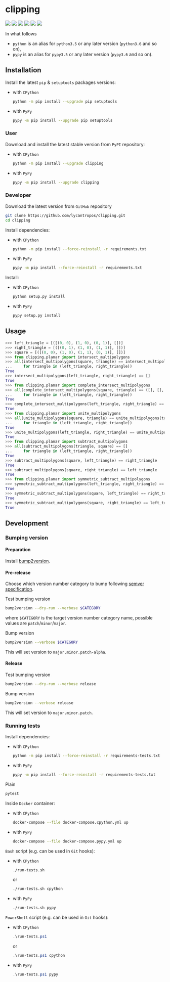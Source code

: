 clipping
========

[![](https://travis-ci.com/lycantropos/clipping.svg?branch=master)](https://travis-ci.com/lycantropos/clipping "Travis CI")
[![](https://dev.azure.com/lycantropos/clipping/_apis/build/status/lycantropos.clipping?branchName=master)](https://dev.azure.com/lycantropos/clipping/_build/latest?definitionId=21&branchName=master "Azure Pipelines")
[![](https://readthedocs.org/projects/clip/badge/?version=latest)](https://clip.readthedocs.io/en/latest "Documentation")
[![](https://codecov.io/gh/lycantropos/clipping/branch/master/graph/badge.svg)](https://codecov.io/gh/lycantropos/clipping "Codecov")
[![](https://img.shields.io/github/license/lycantropos/clipping.svg)](https://github.com/lycantropos/clipping/blob/master/LICENSE "License")
[![](https://badge.fury.io/py/clipping.svg)](https://badge.fury.io/py/clipping "PyPI")

In what follows
- `python` is an alias for `python3.5` or any later
version (`python3.6` and so on),
- `pypy` is an alias for `pypy3.5` or any later
version (`pypy3.6` and so on).

Installation
------------

Install the latest `pip` & `setuptools` packages versions:
- with `CPython`
  ```bash
  python -m pip install --upgrade pip setuptools
  ```
- with `PyPy`
  ```bash
  pypy -m pip install --upgrade pip setuptools
  ```

### User

Download and install the latest stable version from `PyPI` repository:
- with `CPython`
  ```bash
  python -m pip install --upgrade clipping
  ```
- with `PyPy`
  ```bash
  pypy -m pip install --upgrade clipping
  ```

### Developer

Download the latest version from `GitHub` repository
```bash
git clone https://github.com/lycantropos/clipping.git
cd clipping
```

Install dependencies:
- with `CPython`
  ```bash
  python -m pip install --force-reinstall -r requirements.txt
  ```
- with `PyPy`
  ```bash
  pypy -m pip install --force-reinstall -r requirements.txt
  ```

Install:
- with `CPython`
  ```bash
  python setup.py install
  ```
- with `PyPy`
  ```bash
  pypy setup.py install
  ```

Usage
-----
```python
>>> left_triangle = [([(0, 0), (1, 0), (0, 1)], [])]
>>> right_triangle = [([(0, 1), (1, 0), (1, 1)], [])]
>>> square = [([(0, 0), (1, 0), (1, 1), (0, 1)], [])]
>>> from clipping.planar import intersect_multipolygons
>>> all(intersect_multipolygons(square, triangle) == intersect_multipolygons(triangle, square) == triangle
...     for triangle in (left_triangle, right_triangle))
True
>>> intersect_multipolygons(left_triangle, right_triangle) == []
True
>>> from clipping.planar import complete_intersect_multipolygons
>>> all(complete_intersect_multipolygons(square, triangle) == ([], [], intersect_multipolygons(square, triangle))
...     for triangle in (left_triangle, right_triangle))
True
>>> complete_intersect_multipolygons(left_triangle, right_triangle) == ([], [((0, 1), (1, 0))], [])
True
>>> from clipping.planar import unite_multipolygons
>>> all(unite_multipolygons(square, triangle) == unite_multipolygons(triangle, square) == square
...     for triangle in (left_triangle, right_triangle))
True
>>> unite_multipolygons(left_triangle, right_triangle) == unite_multipolygons(right_triangle, left_triangle) == square
True
>>> from clipping.planar import subtract_multipolygons
>>> all(subtract_multipolygons(triangle, square) == []
...     for triangle in (left_triangle, right_triangle))
True
>>> subtract_multipolygons(square, left_triangle) == right_triangle
True
>>> subtract_multipolygons(square, right_triangle) == left_triangle
True
>>> from clipping.planar import symmetric_subtract_multipolygons
>>> symmetric_subtract_multipolygons(left_triangle, right_triangle) == square
True
>>> symmetric_subtract_multipolygons(square, left_triangle) == right_triangle
True
>>> symmetric_subtract_multipolygons(square, right_triangle) == left_triangle
True

```

Development
-----------

### Bumping version

#### Preparation

Install
[bump2version](https://github.com/c4urself/bump2version#installation).

#### Pre-release

Choose which version number category to bump following [semver
specification](http://semver.org/).

Test bumping version
```bash
bump2version --dry-run --verbose $CATEGORY
```

where `$CATEGORY` is the target version number category name, possible
values are `patch`/`minor`/`major`.

Bump version
```bash
bump2version --verbose $CATEGORY
```

This will set version to `major.minor.patch-alpha`. 

#### Release

Test bumping version
```bash
bump2version --dry-run --verbose release
```

Bump version
```bash
bump2version --verbose release
```

This will set version to `major.minor.patch`.

### Running tests

Install dependencies:
- with `CPython`
  ```bash
  python -m pip install --force-reinstall -r requirements-tests.txt
  ```
- with `PyPy`
  ```bash
  pypy -m pip install --force-reinstall -r requirements-tests.txt
  ```

Plain
```bash
pytest
```

Inside `Docker` container:
- with `CPython`
  ```bash
  docker-compose --file docker-compose.cpython.yml up
  ```
- with `PyPy`
  ```bash
  docker-compose --file docker-compose.pypy.yml up
  ```

`Bash` script (e.g. can be used in `Git` hooks):
- with `CPython`
  ```bash
  ./run-tests.sh
  ```
  or
  ```bash
  ./run-tests.sh cpython
  ```

- with `PyPy`
  ```bash
  ./run-tests.sh pypy
  ```

`PowerShell` script (e.g. can be used in `Git` hooks):
- with `CPython`
  ```powershell
  .\run-tests.ps1
  ```
  or
  ```powershell
  .\run-tests.ps1 cpython
  ```
- with `PyPy`
  ```powershell
  .\run-tests.ps1 pypy
  ```
